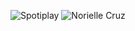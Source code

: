 ![Spotiplay](https://spotify-recently-played-readme.vercel.app/api?user=12159591359&count=1&width=600)
![Norielle Cruz](https://cr-ss-service.azurewebsites.net/api/ScreenShot?widget=summary&username=noriellecruz&style=--avatar-size:0px;--branding-text-color:transparent;--badges-padding:15px)
